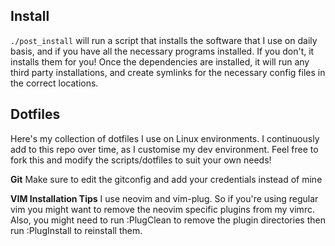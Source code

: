## Install
`./post_install` will run a script that installs the software that I use on
daily basis, and if you have all the necessary programs installed. If you don't, it installs them for you!
Once the dependencies are installed, it will run any third party installations, and create symlinks for the necessary config files in the correct locations.

## Dotfiles
Here's my collection of dotfiles I use on Linux environments.
I continuously add to this repo over time, as I customise my dev environment.
Feel free to fork this and modify the scripts/dotfiles to suit your own needs!

**Git**
Make sure to edit the gitconfig and add your credentials instead of mine

**VIM Installation Tips**
I use neovim and vim-plug. So if you're using regular vim you might want to
remove the neovim specific plugins from my vimrc. Also, you might need to run
:PlugClean to remove the plugin directories then run :PlugInstall to reinstall
them.
